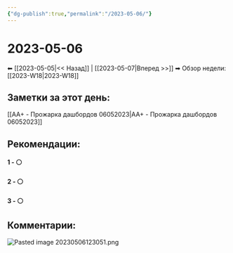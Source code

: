 ```yaml
---
{"dg-publish":true,"permalink":"/2023-05-06/"}
---
```


# 2023-05-06

⬅  [[2023-05-05\|<<  Назад]] | [[2023-05-07\|Вперед >>]]  ➡
Обзор недели: [[2023-W18\|2023-W18]]


## Заметки за этот день:

[[AA+ - Прожарка дашбордов 06052023\|AA+ - Прожарка дашбордов 06052023]]

## Рекомендации:

#### 1 - ⚪ 

#### 2 - ⚪ 

#### 3 - ⚪ 


## Комментарии:
![Pasted image 20230506123051.png](/img/user/Pasted%20image%2020230506123051.png)